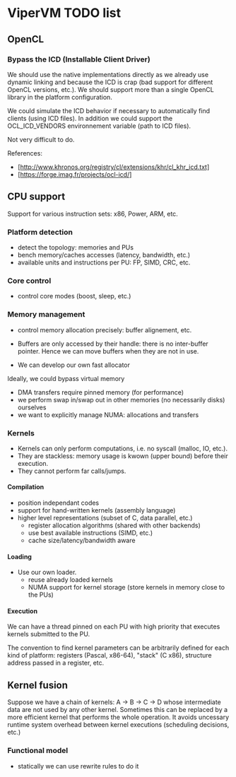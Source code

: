 # ViperVM TODO list #

## OpenCL ##

### Bypass the ICD (Installable Client Driver) ###

We should use the native implementations directly as we already use dynamic
linking and because the ICD is crap (bad support for different OpenCL versions,
etc.). We should support more than a single OpenCL library in the platform
configuration.

We could simulate the ICD behavior if necessary to automatically find clients
(using ICD files). In addition we could support the OCL_ICD_VENDORS
environnement variable (path to ICD files). 

Not very difficult to do. 

References:

* [http://www.khronos.org/registry/cl/extensions/khr/cl_khr_icd.txt]
* [https://forge.imag.fr/projects/ocl-icd/]

## CPU support ##

Support for various instruction sets: x86, Power, ARM, etc.

### Platform detection ###

* detect the topology: memories and PUs
* bench memory/caches accesses (latency, bandwidth, etc.)
* available units and instructions per PU: FP, SIMD, CRC, etc.

### Core control ###

* control core modes (boost, sleep, etc.)

### Memory management ###

* control memory allocation precisely: buffer alignement, etc.
* Buffers are only accessed by their handle: there is no inter-buffer pointer.
Hence we can move buffers when they are not in use.

* We can develop our own fast allocator

Ideally, we could bypass virtual memory
* DMA transfers require pinned memory (for performance)
* we perform swap in/swap out in other memories (no necessarily disks) ourselves
* we want to explicitly manage NUMA: allocations and transfers


### Kernels ###

* Kernels can only perform computations, i.e. no syscall (malloc, IO, etc.).
* They are stackless: memory usage is kwown (upper bound) before their execution.
* They cannot perform far calls/jumps.

#### Compilation ####

* position independant codes
* support for hand-written kernels (assembly language)
* higher level representations (subset of C, data parallel, etc.)
    * register allocation algorithms (shared with other backends)
    * use best available instructions (SIMD, etc.)
    * cache size/latency/bandwidth aware

#### Loading ####

* Use our own loader.
    * reuse already loaded kernels
    * NUMA support for kernel storage (store kernels in memory close to the PUs)

#### Execution ####

We can have a thread pinned on each PU with high priority that executes kernels
submitted to the PU.

The convention to find kernel parameters can be arbitrarily defined for each
kind of platform: registers (Pascal, x86-64), "stack" (C x86), structure
address passed in a register, etc.

## Kernel fusion ## 

Suppose we have a chain of kernels: A -> B -> C -> D
whose intermediate data are not used by any other kernel.
Sometimes this can be replaced by a more efficient kernel that performs the whole operation.
It avoids uncessary runtime system overhead between kernel executions (scheduling decisions, etc.)

### Functional model ###

* statically we can use rewrite rules to do it
